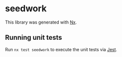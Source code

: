 # seedwork

This library was generated with [Nx](https://nx.dev).


## Running unit tests

Run `nx test seedwork` to execute the unit tests via [Jest](https://jestjs.io).


